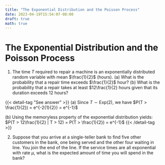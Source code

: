 ```yaml
---
title: "The Exponential Distribution and the Poisson Process"
date: 2023-04-19T15:54:07-08:00
draft: true
math: true
---
```

# The Exponential Distribution and the Poisson Process
1. The time $T$ required to repair a machine is an exponentially distributed random variable with mean $\frac{1}{2}$ (hours).
(a) What is the probability that a repair time exceeds $\frac{1}{2}$ hour?
(b) What is the probability that a repair takes at least $12\frac{1}{2} hours given that its duration exceeds 12 hours?

{{< detail-tag "See answer" >}}
(a) Since $T \sim \text{Exp} (2)$, we have $P(T > \frac{1}{2}) = e^{-2{1}{2}} = e^{-1}$

(b) Using the memoryless property of the exponential distribution yields:
$P(T > 12\frac{1}{2} | T > 12) = P(T > \frac{1}{2}) = e^{-1}$
{{< /detail-tag >}}

2. Suppose that you arrive at a single-teller bank to find five other customers in the bank, one being served and the other four waiting in line. You join the end of the line. If the service times are all exponential with rate $\mu$, what is the expected amount of time you will spend in the bank?

